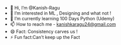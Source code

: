 - 👋 Hi, I’m @Kanish-Ragu
- 👀 I’m interested in ML , Designing and what not !
- 🌱 I’m currently learning 100 Days Python (Udemy) 
- 📫 How to reach me - kanishkaragu24@gmail.com
- 😄 Fact: Consistency carves us !
- ⚡ Fun fact:Can't keep up the Fact

<!---
Kanish-Ragu/Kanish-Ragu is a ✨ special ✨ repository because its `README.md` (this file) appears on your GitHub profile.
You can click the Preview link to take a look at your changes.
--->
